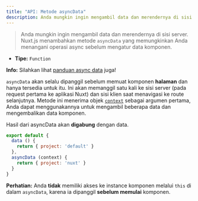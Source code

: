```yaml
---
title: "API: Metode asyncData"
description: Anda mungkin ingin mengambil data dan merendernya di sisi server. Nuxt.js menambahkan metode `asyncData` yang memungkinkan Anda menangani operasi async sebelum mengatur data komponen.
---
```


> Anda mungkin ingin mengambil data dan merendernya di sisi server. Nuxt.js menambahkan metode `asyncData` yang memungkinkan Anda menangani operasi async sebelum mengatur data komponen.

- **Tipe:** `Function`

<div class="Alert Alert--nuxt-green">

<b>Info:</b> Silahkan lihat [panduan async data](/guide/async-data) juga!

</div>

`asyncData` akan selalu dipanggil sebelum memuat komponen **halaman** dan hanya tersedia untuk itu.
Ini akan memanggil satu kali ke sisi server (pada request pertama ke aplikasi Nuxt) dan sisi klien saat menavigasi ke route selanjutnya. 
Metode ini menerima objek [`context`](/api/context) sebagai argumen pertama, Anda dapat menggunakannya untuk mengambil beberapa data dan mengembalikan data komponen.


Hasil dari asyncData akan **digabung** dengan data.

```js
export default {
  data () {
    return { project: 'default' }
  },
  asyncData (context) {
    return { project: 'nuxt' }
  }
}
```

<div class="Alert Alert--orange">

<b>Perhatian:</b> Anda **tidak** memiliki akses ke instance komponen melalui `this` di dalam `asyncData`, karena ia dipanggil **sebelum memulai** komponen.

</div>
